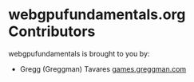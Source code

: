 webgpufundamentals.org Contributors
==================================

webgpufundamentals is brought to you by:

*    Gregg (Greggman) Tavares [games.greggman.com](http://games.greggman.com)


